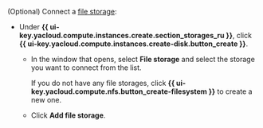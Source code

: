 (Optional) Connect a [file storage](../../../compute/concepts/filesystem.md):

* Under **{{ ui-key.yacloud.compute.instances.create.section_storages_ru }}**, click **{{ ui-key.yacloud.compute.instances.create-disk.button_create }}**.

    * In the window that opens, select **File storage** and select the storage you want to connect from the list.

        If you do not have any file storages, click **{{ ui-key.yacloud.compute.nfs.button_create-filesystem }}** to create a new one.

    * Click **Add file storage**.